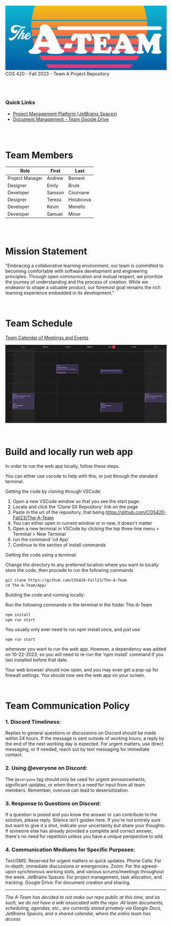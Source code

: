 ![A-Team Hero Image](https://github.com/COS420-Fall23/The-A-Team/blob/main/Team%20Wiki/wiki%20images/a-team-banner.png?raw=true)
COS 420 - Fall 2023 - Team A Project Repository

<br><br>

### Quick Links

-    [Project Management Platform (JetBrains Spaces)](
     https://bemental.jetbrains.space) 
-    [Document Management - Team Google Drive](https://drive.google.com/drive/folders/0ADTWU9qo2zXTUk9PVA) 

<br><br>

# Team Members

| Role            | First  | Last     |
| --------------- | ------ | -------- |
| Project Manager | Andrew | Bement   |
| Designer        | Emily  | Brule    |
| Developer       | Samson | Cournane |
| Designer        | Tereza | Holubcova|
| Developer       | Kevin  | Menello  |
| Developer       | Samuel | Minor    |

<br><br>

# Mission Statement

"Embracing a collaborative learning environment, our team is committed to becoming comfortable with software development and engineering principles. Through open communication and mutual respect, we prioritize the journey of understanding and the process of creation. While we endeavor to shape a valuable product, our foremost goal remains the rich learning experience embedded in its development."

<br>

# Team Schedule

[Team Calendar of Meetings and Events](https://calendar.google.com/calendar/u/0?cid=Y19kNWJkM2U2YjUyYmMyZTJmY2NjMDkwY2U3YTNlODAwNjhhMGEwMTEzM2ZiYThiM2FlMjkwZmMzMjFmOTg3Y2U4QGdyb3VwLmNhbGVuZGFyLmdvb2dsZS5jb20) 

![Image of Team Schedule](https://github.com/COS420-Fall23/The-A-Team/blob/main/Team%20Wiki/wiki%20images/Team%20Meeting%20Schedule.png?raw=true) 

<br>

# Build and locally run web app

In order to run the web app locally, follow these steps.

You can either use vscode to help with this, or just through the standard terminal.


Getting the code by cloning through VSCode:
1. Open a new VSCode window so that you see the start page. 
2. Locate and click the 'Clone Git Repository' link on the page
3. Paste in the url of the repository, that being https://github.com/COS420-Fall23/The-A-Team
4. You can either open in current window or in new, it doesn't matter
5. Open a new terminal in VSCode by clicking the top three-line menu > Terminal > New Terminal
6. run the command 'cd App'
7. Continue to the section of install commands


Getting the code using a terminal:

Change the directory to any preferred location where you want to locally store the code, then procede to run the following commands
~~~
git clone https://github.com/COS420-Fall23/The-A-Team
cd The-A-Team/App/
~~~


Building the code and running locally:

Run the following commands in the terminal in the folder The-A-Team
~~~
npm install
npm run start
~~~

You usually only ever need to run npm install once, and just use 
~~~
npm run start
~~~
whenever you want to run the web app.
However, a dependency was added on 10-22-2023, so you will need to re-run the 'npm install' command if you last installed before that date.

Your web browser should now open, and you may even get a pop-up for firewall settings.
You should now see the web app on your screen.


<br>

# Team Communication Policy

### 1. Discord Timeliness:

Replies to general questions or discussions on Discord should be made within 24 hours. If the message is sent outside of working hours, a reply by the end of the next working day is expected. For urgent matters, use direct messaging, or if needed, reach out by text messaging for immediate contact.


### 2. Using @everyone on Discord:

The `@everyone` tag should only be used for urgent announcements, significant updates, or when there's a need for input from all team members. Remember, overuse can lead to desensitization.


### 3. Response to Questions on Discord:

If a question is posed and you know the answer or can contribute to the solution, please reply. Silence isn't golden here. If you're not entirely sure but want to give it a shot, indicate your uncertainty but share your thoughts. If someone else has already provided a complete and correct answer, there's no need for repetition unless you have a unique perspective to add.


### 4. Communication Mediums for Specific Purposes:

Text/SMS: Reserved for urgent matters or quick updates.
Phone Calls: For in-depth, immediate discussions or emergencies.
Zoom: For the agreed-upon synchronous working slots, and various scrums/meetings throughout the week.
JetBrains Spaces: For project management, task allocation, and tracking.
Google Drive: For document creation and sharing.



--------------------
*The A-Team has decided to not make our repo public at this time, and as such, we do not have a wiki associated with the repo. All team documents, scheduling, agendas, etc., are currently stored privately via Google Docs, JetBrains Spaces, and a shared calendar, where the entire team has access*
